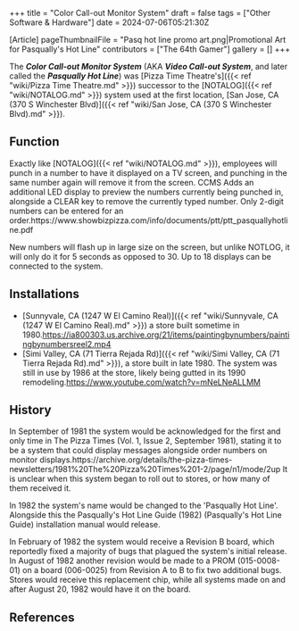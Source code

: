 +++
title = "Color Call-out Monitor System"
draft = false
tags = ["Other Software & Hardware"]
date = 2024-07-06T05:21:30Z

[Article]
pageThumbnailFile = "Pasq hot line promo art.png|Promotional Art for Pasqually's Hot Line"
contributors = ["The 64th Gamer"]
gallery = []
+++


The <b><i>Color Call-out Monitor System</b></i> (AKA <b><i>Video Call-out System</b></i>, and later called the <b><i>Pasqually Hot Line</b></i>) was [Pizza Time Theatre's]({{< ref "wiki/Pizza Time Theatre.md" >}}) successor to the [NOTALOG]({{< ref "wiki/NOTALOG.md" >}}) system used at the first location, [San Jose, CA (370 S Winchester Blvd)]({{< ref "wiki/San Jose, CA (370 S Winchester Blvd).md" >}}).

<h2> Function </h2>
Exactly like [NOTALOG]({{< ref "wiki/NOTALOG.md" >}}), employees will punch in a number to have it displayed on a TV screen, and punching in the same number again will remove it from the screen. CCMS Adds an additional LED display to preview the numbers currently being punched in, alongside a CLEAR key to remove the currently typed number. Only 2-digit numbers can be entered for an order.<ref name=':0'>https://www.showbizpizza.com/info/documents/ptt/ptt_pasquallyhotline.pdf</ref>

New numbers will flash up in large size on the screen, but unlike NOTLOG, it will only do it for 5 seconds as opposed to 30. Up to 18 displays can be connected to the system.<ref name=':0' />

<h2> Installations </h2>

* [Sunnyvale, CA (1247 W El Camino Real)]({{< ref "wiki/Sunnyvale, CA (1247 W El Camino Real).md" >}}) a store built sometime in 1980.<ref>https://ia800303.us.archive.org/21/items/paintingbynumbers/paintingbynumbersreel2.mp4</ref>
* [Simi Valley, CA (71 Tierra Rejada Rd)]({{< ref "wiki/Simi Valley, CA (71 Tierra Rejada Rd).md" >}}), a store built in late 1980. The system was still in use by 1986 at the store, likely being gutted in its 1990 remodeling.<ref>https://www.youtube.com/watch?v=mNeLNeALLMM</ref>

<h2> History </h2>
In September of 1981 the system would be acknowledged for the first and only time in The Pizza Times (Vol. 1, Issue 2, September 1981), stating it to be a system that could display messages alongside order numbers on monitor displays.<ref>https://archive.org/details/the-pizza-times-newsletters/1981%20The%20Pizza%20Times%201-2/page/n1/mode/2up</ref> It is unclear when this system began to roll out to stores, or how many of them received it.

In 1982 the system's name would be changed to the 'Pasqually Hot Line'. Alongside this the Pasqually's Hot Line Guide (1982) (Pasqually's Hot Line Guide) installation manual would release.

In February of 1982 the system would receive a Revision B board, which reportedly fixed a majority of bugs that plagued the system's initial release. In August of 1982 another revision would be made to a PROM (015-0008-01) on a board (006-0025) from Revision A to B to fix two additional bugs. Stores would receive this replacement chip, while all systems made on and after August 20, 1982 would have it on the board.<ref name=':0' />




<h2> References </h2>